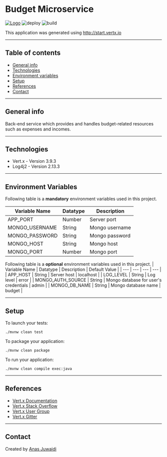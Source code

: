 # Budget Microservice

[![Logo](https://img.shields.io/badge/vert.x-3.9.3-purple.svg)](https://vertx.io")
![deploy](https://github.com/anas-didi95/vertx-budget-server/workflows/deploy/badge.svg)
![build](https://github.com/anas-didi95/vertx-budget-server/workflows/build/badge.svg)

This application was generated using http://start.vertx.io

---

## Table of contents
* [General info](#general-info)
* [Technologies](#technologies)
* [Environment variables](#environment-variables)
* [Setup](#setup)
* [References](#references)
* [Contact](#contact)

---

## General info
Back-end service which provides and handles budget-related resources such as expenses and incomes.

---

## Technologies
* Vert.x - Version 3.9.3
* Log4j2 - Version 2.13.3

---

## Environment Variables
Following table is a **mandatory** environment variables used in this project.

| Variable Name | Datatype | Description |
| --- | --- | --- |
| APP_PORT | Number | Server port |
| MONGO_USERNAME | String | Mongo username |
| MONGO_PASSWORD | String | Mongo password |
| MONGO_HOST | String | Mongo host |
| MONGO_PORT | Number | Mongo port |

Following table is a **optional** environment variables used in this project.
| Variable Name | Datatype | Description | Default Value |
| --- | --- | --- | --- |
| APP_HOST | String | Server host | localhost |
| LOG_LEVEL | String | Log level | error |
| MONGO_AUTH_SOURCE | String | Mongo database for user's credentials | admin |
| MONGO_DB_NAME | String | Mongo database name | budget |

---

## Setup
To launch your tests:
```
./mvnw clean test
```

To package your application:
```
./mvnw clean package
```

To run your application:
```
./mvnw clean compile exec:java
```

---

## References
* [Vert.x Documentation](https://vertx.io/docs/)
* [Vert.x Stack Overflow](https://stackoverflow.com/questions/tagged/vert.x?sort=newest&pageSize=15)
* [Vert.x User Group](https://groups.google.com/forum/?fromgroups#!forum/vertx)
* [Vert.x Gitter](https://gitter.im/eclipse-vertx/vertx-users)

---

## Contact
Created by [Anas Juwaidi](mailto:anas.didi95@gmail.com)
